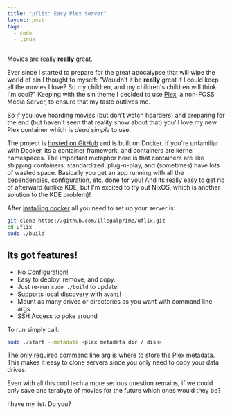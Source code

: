 ```yaml
---
title: "µflix: Easy Plex Server"
layout: post
tags:
  - code
  - linux
---
```


Movies are really __really__ great.

Ever since I started to prepare for the great apocalypse
that will wipe the world of sin I thought to myself:
"Wouldn't it be __really__ great if I could keep all the movies I love?
So my children, and my children's children will think I'm cool?"
Keeping with the sin theme I decided to use [Plex][plex], a non-FOSS Media
Server, to ensure that my taste outlives me.

So if you love hoarding movies (but don't watch hoarders) and
preparing for the end (but haven't seen that reality show about that)
you'll love my new Plex container which is _dead simple_ to use.

The project is [hosted on GitHub][github] and is built on Docker.
If you're unfamiliar with Docker, its a container framework,
and containers are kernel namespaces. The important metaphor
here is that containers are like shipping containers:
standardized, plug-n-play, and (sometimes) have lots of wasted space.
Basically you get an app running with all the dependencies, configuration,
etc. done for you! And its really easy to get rid of afterward
(unlike KDE, but I'm excited to try out NixOS, which is another solution to the KDE problem)!

After [installing docker][docker] all you need to set up your server is:
```bash
git clone https://github.com/illegalprime/uflix.git
cd uflix
sudo ./build
```

## Its got features!

 - No Configuration!
 - Easy to deploy, remove, and copy.
 - Just re-run `sudo ./build` to update!
 - Supports local discovery with `avahi`!
 - Mount as many drives or directories as you want with command line args
 - SSH Access to poke around

To run simply call:

```bash
sudo ./start --metadata <plex metadata dir / disk>
```

The only required command line arg is where to store the Plex metadata.
This makes it easy to clone servers since you only need to copy your data drives.

Even with all this cool tech a more serious question remains, if we could
_only_ save one terabyte of movies for the future which ones would they be?

I have my list. Do you?

[github]: https://github.com/illegalprime/uflix
[plex]: https://plex.tv
[docker]: https://docs.docker.com/engine/installation/linux/ubuntulinux/
